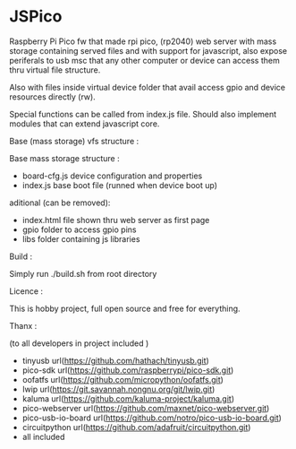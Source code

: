 # JSPico

Raspberry Pi Pico fw that made rpi pico, (rp2040) web server with mass storage 
containing served files and with support for javascript, also expose periferals to
usb msc that any other computer or device can access them thru virtual file 
structure.

Also with files inside virtual device folder that avail access gpio and device 
resources directly (rw).

Special functions can be called from index.js file.
Should also implement modules that can extend javascript core.

Base (mass storage) vfs structure :

Base mass storage structure :

- board-cfg.js  device configuration and properties
- index.js      base boot file (runned when device boot up)

aditional (can be removed):

- index.html    file shown thru web server as first page
- gpio          folder to access gpio pins
- libs          folder containing js libraries

Build :

Simply run ./build.sh from root directory

Licence :

This is hobby project, full open source and free for everything.

Thanx :

(to all developers in project included )

- tinyusb url(https://github.com/hathach/tinyusb.git)
- pico-sdk url(https://github.com/raspberrypi/pico-sdk.git)
- oofatfs url(https://github.com/micropython/oofatfs.git)
- lwip url(https://git.savannah.nongnu.org/git/lwip.git)
- kaluma url(https://github.com/kaluma-project/kaluma.git)
- pico-webserver url(https://github.com/maxnet/pico-webserver.git)
- pico-usb-io-board url(https://github.com/notro/pico-usb-io-board.git)
- circuitpython url(https://github.com/adafruit/circuitpython.git)
- all included